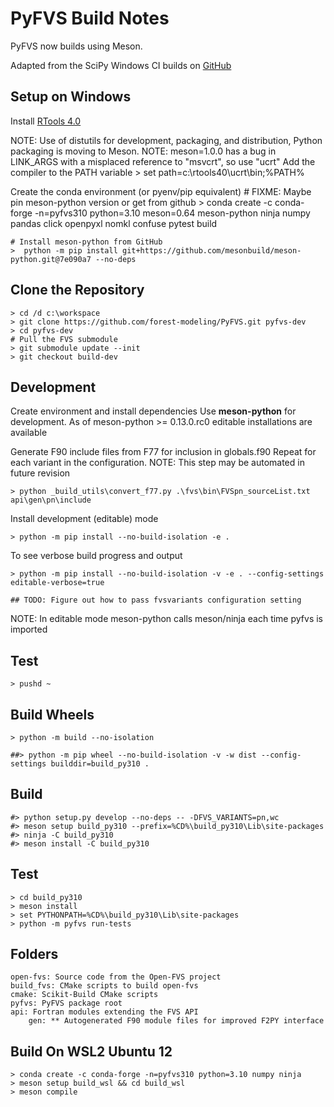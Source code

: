 # PyFVS Build Notes

PyFVS now builds using Meson.

Adapted from the SciPy Windows CI builds on [GitHub](https://github.com/scipy/scipy/blob/main/.github/workflows/windows.yml)

Setup on Windows
----------------

Install [RTools 4.0](https://cran.r-project.org/bin/windows/Rtools/rtools40.html)

NOTE: Use of distutils for development, packaging, and distribution, Python packaging is moving to Meson.
NOTE: meson=1.0.0 has a bug in LINK_ARGS with a misplaced reference to "msvcrt", so use "ucrt"
Add the compiler to the PATH variable
    > set path=c:\rtools40\ucrt\bin;%PATH%

Create the conda environment (or pyenv/pip equivalent)
    # FIXME: Maybe pin meson-python version or get from github
    > conda create -c conda-forge -n=pyfvs310 python=3.10 meson=0.64 meson-python ninja numpy pandas click openpyxl nomkl confuse pytest build

    # Install meson-python from GitHub
    >  python -m pip install git+https://github.com/mesonbuild/meson-python.git@7e090a7 --no-deps


Clone the Repository
--------------------

    > cd /d c:\workspace
    > git clone https://github.com/forest-modeling/PyFVS.git pyfvs-dev
    > cd pyfvs-dev
    # Pull the FVS submodule
    > git submodule update --init
    > git checkout build-dev


Development
-----------

Create environment and install dependencies
Use **meson-python** for development.
As of meson-python >= 0.13.0.rc0 editable installations are available

Generate F90 include files from F77 for inclusion in globals.f90
Repeat for each variant in the configuration.
NOTE: This step may be automated in future revision

    > python _build_utils\convert_f77.py .\fvs\bin\FVSpn_sourceList.txt api\gen\pn\include

Install development (editable) mode

    > python -m pip install --no-build-isolation -e .

To see verbose build progress and output

    > python -m pip install --no-build-isolation -v -e . --config-settings editable-verbose=true

    ## TODO: Figure out how to pass fvsvariants configuration setting

NOTE: In editable mode meson-python calls meson/ninja each time pyfvs is imported

Test
----

    > pushd ~

Build Wheels
------------

    > python -m build --no-isolation

    ##> python -m pip wheel --no-build-isolation -v -w dist --config-settings builddir=build_py310 .

Build
-----



    #> python setup.py develop --no-deps -- -DFVS_VARIANTS=pn,wc
    #> meson setup build_py310 --prefix=%CD%\build_py310\Lib\site-packages
    #> ninja -C build_py310
    #> meson install -C build_py310

Test
----
    > cd build_py310
    > meson install
    > set PYTHONPATH=%CD%\build_py310\Lib\site-packages
    > python -m pyfvs run-tests

Folders
-------
    open-fvs: Source code from the Open-FVS project
    build_fvs: CMake scripts to build open-fvs
    cmake: Scikit-Build CMake scripts
    pyfvs: PyFVS package root
    api: Fortran modules extending the FVS API
        gen: ** Autogenerated F90 module files for improved F2PY interface

Build On WSL2 Ubuntu 12
-----------------------

    > conda create -c conda-forge -n=pyfvs310 python=3.10 numpy ninja
    > meson setup build_wsl && cd build_wsl
    > meson compile
